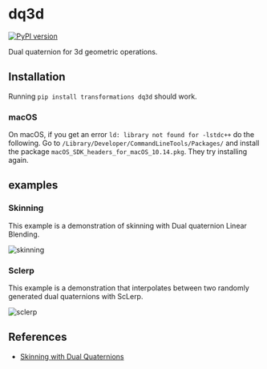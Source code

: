 # dq3d
[![PyPI version](https://badge.fury.io/py/dq3d.svg)](https://badge.fury.io/py/dq3d)

Dual quaternion for 3d geometric operations.

## Installation
Running `pip install transformations dq3d` should work. 

### macOS
On macOS, if you get an error `ld: library not found for -lstdc++` do the following. Go to `/Library/Developer/CommandLineTools/Packages/` and install the package `macOS_SDK_headers_for_macOS_10.14.pkg`. They try installing again.

## examples

### Skinning
This example is a demonstration of skinning with Dual quaternion Linear Blending.

![skinning](https://raw.githubusercontent.com/neka-nat/dq3d/master/images/skinning.gif)

### Sclerp
This example is a demonstration that interpolates between two randomly generated dual quaternions with ScLerp.

![sclerp](https://raw.githubusercontent.com/neka-nat/dq3d/master/images/sclerp.gif)

## References
* [Skinning with Dual Quaternions](https://www.cs.utah.edu/~ladislav/dq/index.html)
